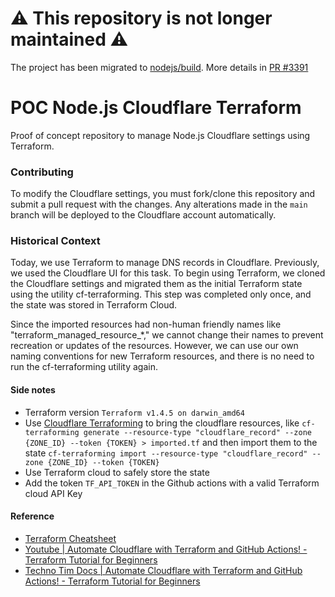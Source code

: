 # ⚠️ This repository is not longer maintained ⚠️

The project has been migrated to [nodejs/build](https://github.com/nodejs/build/tree/main/terraform). More details in [PR #3391](https://github.com/nodejs/build/pull/3391)


# POC Node.js Cloudflare Terraform

Proof of concept repository to manage Node.js Cloudflare settings using Terraform.

### Contributing

To modify the Cloudflare settings, you must fork/clone this repository and submit a pull request with the changes. Any alterations made in the `main` branch will be deployed to the Cloudflare account automatically.

### Historical Context

Today, we use Terraform to manage DNS records in Cloudflare. Previously, we used the Cloudflare UI for this task. To begin using Terraform, we cloned the Cloudflare settings and migrated them as the initial Terraform state using the utility cf-terraforming. This step was completed only once, and the state was stored in Terraform Cloud.

Since the imported resources had non-human friendly names like "terraform_managed_resource_*," we cannot change their names to prevent recreation or updates of the resources. However, we can use our own naming conventions for new Terraform resources, and there is no need to run the cf-terraforming utility again.


#### Side notes

- Terraform version `Terraform v1.4.5 on darwin_amd64`
- Use [Cloudflare Terraforming](https://github.com/cloudflare/cf-terraforming) to bring the cloudflare resources, like `cf-terraforming generate --resource-type "cloudflare_record" --zone {ZONE_ID} --token {TOKEN} > imported.tf` and then import them to the state `cf-terraforming import --resource-type "cloudflare_record" --zone {ZONE_ID} --token {TOKEN}`
- Use Terraform cloud to safely store the state 
- Add the token `TF_API_TOKEN` in the Github actions with a valid Terraform cloud API Key

#### Reference
- [Terraform Cheatsheet](https://acloudguru.com/blog/engineering/the-ultimate-terraform-cheatsheet)
- [Youtube | Automate Cloudflare with Terraform and GitHub Actions! - Terraform Tutorial for Beginners](https://www.youtube.com/watch?v=FmYvrxYvBP0)
- [Techno Tim Docs | Automate Cloudflare with Terraform and GitHub Actions! - Terraform Tutorial for Beginners](https://docs.technotim.live/posts/terraform-cloudflare-github/)